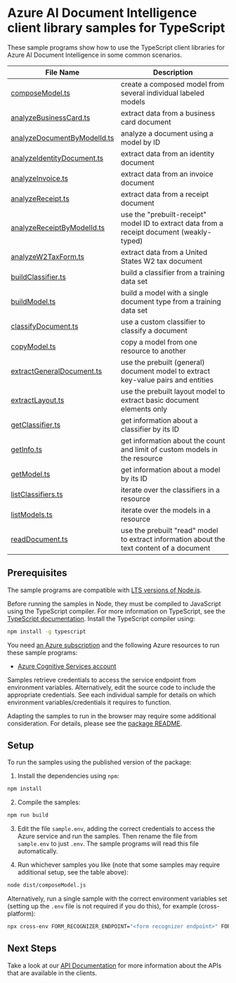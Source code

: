 # Azure AI Document Intelligence client library samples for TypeScript

These sample programs show how to use the TypeScript client libraries for Azure AI Document Intelligence in some common scenarios.

| **File Name**                                           | **Description**                                                                            |
| ------------------------------------------------------- | ------------------------------------------------------------------------------------------ |
| [composeModel.ts][composemodel]                         | create a composed model from several individual labeled models                             |
| [analyzeBusinessCard.ts][analyzebusinesscard]           | extract data from a business card document                                                 |
| [analyzeDocumentByModelId.ts][analyzedocumentbymodelid] | analyze a document using a model by ID                                                     |
| [analyzeIdentityDocument.ts][analyzeidentitydocument]   | extract data from an identity document                                                     |
| [analyzeInvoice.ts][analyzeinvoice]                     | extract data from an invoice document                                                      |
| [analyzeReceipt.ts][analyzereceipt]                     | extract data from a receipt document                                                       |
| [analyzeReceiptByModelId.ts][analyzereceiptbymodelid]   | use the "prebuilt-receipt" model ID to extract data from a receipt document (weakly-typed) |
| [analyzeW2TaxForm.ts][analyzew2taxform]                 | extract data from a United States W2 tax document                                          |
| [buildClassifier.ts][buildclassifier]                   | build a classifier from a training data set                                                |
| [buildModel.ts][buildmodel]                             | build a model with a single document type from a training data set                         |
| [classifyDocument.ts][classifydocument]                 | use a custom classifier to classify a document                                             |
| [copyModel.ts][copymodel]                               | copy a model from one resource to another                                                  |
| [extractGeneralDocument.ts][extractgeneraldocument]     | use the prebuilt (general) document model to extract key-value pairs and entities          |
| [extractLayout.ts][extractlayout]                       | use the prebuilt layout model to extract basic document elements only                      |
| [getClassifier.ts][getclassifier]                       | get information about a classifier by its ID                                               |
| [getInfo.ts][getinfo]                                   | get information about the count and limit of custom models in the resource                 |
| [getModel.ts][getmodel]                                 | get information about a model by its ID                                                    |
| [listClassifiers.ts][listclassifiers]                   | iterate over the classifiers in a resource                                                 |
| [listModels.ts][listmodels]                             | iterate over the models in a resource                                                      |
| [readDocument.ts][readdocument]                         | use the prebuilt "read" model to extract information about the text content of a document  |

## Prerequisites

The sample programs are compatible with [LTS versions of Node.js](https://github.com/nodejs/release#release-schedule).

Before running the samples in Node, they must be compiled to JavaScript using the TypeScript compiler. For more information on TypeScript, see the [TypeScript documentation][typescript]. Install the TypeScript compiler using:

```bash
npm install -g typescript
```

You need [an Azure subscription][freesub] and the following Azure resources to run these sample programs:

- [Azure Cognitive Services account][createinstance_azurecognitiveservicesaccount]

Samples retrieve credentials to access the service endpoint from environment variables. Alternatively, edit the source code to include the appropriate credentials. See each individual sample for details on which environment variables/credentials it requires to function.

Adapting the samples to run in the browser may require some additional consideration. For details, please see the [package README][package].

## Setup

To run the samples using the published version of the package:

1. Install the dependencies using `npm`:

```bash
npm install
```

2. Compile the samples:

```bash
npm run build
```

3. Edit the file `sample.env`, adding the correct credentials to access the Azure service and run the samples. Then rename the file from `sample.env` to just `.env`. The sample programs will read this file automatically.

4. Run whichever samples you like (note that some samples may require additional setup, see the table above):

```bash
node dist/composeModel.js
```

Alternatively, run a single sample with the correct environment variables set (setting up the `.env` file is not required if you do this), for example (cross-platform):

```bash
npx cross-env FORM_RECOGNIZER_ENDPOINT="<form recognizer endpoint>" FORM_RECOGNIZER_API_KEY="<form recognizer api key>" PURCHASE_ORDER_SUPPLIES_SAS_URL="<purchase order supplies sas url>" PURCHASE_ORDER_EQUIPMENT_SAS_URL="<purchase order equipment sas url>" PURCHASE_ORDER_FURNITURE_SAS_URL="<purchase order furniture sas url>" PURCHASE_ORDER_CLEANING_SUPPLIES_SAS_URL="<purchase order cleaning supplies sas url>" node dist/composeModel.js
```

## Next Steps

Take a look at our [API Documentation][apiref] for more information about the APIs that are available in the clients.

[composemodel]: src/composeModel.ts
[analyzebusinesscard]: src/analyzeBusinessCard.ts
[analyzedocumentbymodelid]: src/analyzeDocumentByModelId.ts
[analyzeidentitydocument]: src/analyzeIdentityDocument.ts
[analyzeinvoice]: src/analyzeInvoice.ts
[analyzereceipt]: src/analyzeReceipt.ts
[analyzereceiptbymodelid]: src/analyzeReceiptByModelId.ts
[analyzew2taxform]: src/analyzeW2TaxForm.ts
[buildclassifier]: src/buildClassifier.ts
[buildmodel]: src/buildModel.ts
[classifydocument]: src/classifyDocument.ts
[copymodel]: src/copyModel.ts
[extractgeneraldocument]: src/extractGeneralDocument.ts
[extractlayout]: src/extractLayout.ts
[getclassifier]: src/getClassifier.ts
[getinfo]: src/getInfo.ts
[getmodel]: src/getModel.ts
[listclassifiers]: src/listClassifiers.ts
[listmodels]: src/listModels.ts
[readdocument]: src/readDocument.ts
[apiref]: https://docs.microsoft.com/javascript/api/@azure/ai-form-recognizer
[freesub]: https://azure.microsoft.com/free/
[createinstance_azurecognitiveservicesaccount]: https://docs.microsoft.com/azure/cognitive-services/cognitive-services-apis-create-account
[package]: https://github.com/Azure/azure-sdk-for-js/blob/main/sdk/formrecognizer/ai-form-recognizer/README.md
[typescript]: https://www.typescriptlang.org/docs/home.html
